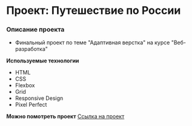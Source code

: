 # Проект: Путешествие по России

### Описание проекта

- Финальный проект по теме "Адаптивная верстка" на курсе "Веб-разработка"

**Используемые технологии**

- HTML
- CSS
- Flexbox
- Grid
- Responsive Design
- Pixel Perfect

**Можно помотреть проект**
[Ссылка на проект](https://filin1985.github.io/russian-travel/)
